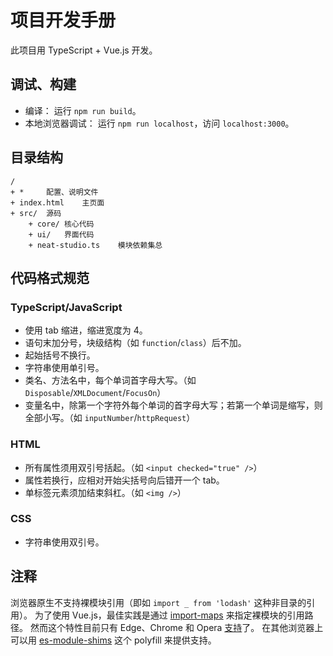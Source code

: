 # 项目开发手册

此项目用 TypeScript + Vue.js 开发。

## 调试、构建

- 编译：
	运行 `npm run build`。
- 本地浏览器调试：
	运行 `npm run localhost`，访问 `localhost:3000`。

## 目录结构

```plaintext
/
+ *		配置、说明文件
+ index.html	主页面
+ src/	源码
	+ core/	核心代码
	+ ui/	界面代码
	+ neat-studio.ts	模块依赖集总
```

## 代码格式规范

### TypeScript/JavaScript

- 使用 tab 缩进，缩进宽度为 4。
- 语句末加分号，块级结构（如 `function`/`class`）后不加。
- 起始括号不换行。
- 字符串使用单引号。
- 类名、方法名中，每个单词首字母大写。（如 `Disposable`/`XMLDocument`/`FocusOn`）
- 变量名中，除第一个字符外每个单词的首字母大写；若第一个单词是缩写，则全部小写。（如 `inputNumber`/`httpRequest`）

### HTML

- 所有属性须用双引号括起。（如 `<input checked="true" />`）
- 属性若换行，应相对开始尖括号向后错开一个 tab。
- 单标签元素须加结束斜杠。（如 `<img />`）

### CSS

- 字符串使用双引号。

## 注释

浏览器原生不支持裸模块引用（即如 `import _ from 'lodash'` 这种非目录的引用）。
为了使用 Vue.js，最佳实践是通过 [import-maps](
	https://github.com/WICG/import-maps
) 来指定裸模块的引用路径。
然而这个特性目前只有 Edge、Chrome 和 Opera [支持](
	https://caniuse.com/import-maps
)了。
在其他浏览器上可以用 [es-module-shims](
	https://github.com/guybedford/es-module-shims
) 这个 polyfill 来提供支持。

